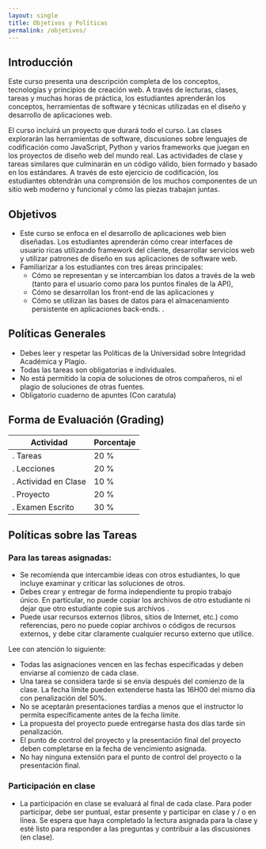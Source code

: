 ```yaml
---
layout: single
title: Objetivos y Políticas
permalink: /objetivos/
---
```


## Introducción
Este curso presenta una descripción completa de los conceptos, tecnologías y principios de creación web. A través de lecturas, clases, tareas y muchas horas de práctica, los estudiantes aprenderán los conceptos, herramientas de software y técnicas utilizadas en el diseño y desarrollo de aplicaciones web.

El curso incluirá un proyecto que durará todo el curso. Las clases explorarán las herramientas de software, discusiones sobre lenguajes de codificación como JavaScript, Python y varios frameworks que juegan en los proyectos de diseño web del mundo real. Las actividades de clase y tareas similares que culminarán en un código válido, bien formado y basado en los estándares. A través de este ejercicio de codificación, los estudiantes obtendrán una comprensión de los muchos componentes de un sitio web moderno y funcional y cómo las piezas trabajan juntas.


## Objetivos

 - Este curso se enfoca en el desarrollo de aplicaciones web bien diseñadas. Los estudiantes aprenderán cómo crear interfaces de usuario ricas utilizando framework del cliente, desarrollar servicios web y utilizar patrones de diseño en sus aplicaciones de software web. 
 - Familiarizar a los estudiantes con tres áreas principales:
   - Cómo se representan y se intercambian los datos a través de la web (tanto para el usuario como para los puntos finales de la API), 
   - Cómo se desarrollan los front-end de las aplicaciones y 
   - Cómo se utilizan las bases de datos para el almacenamiento persistente en aplicaciones back-ends.
.
 
 
## Políticas Generales

 - Debes leer y respetar las Políticas de la Universidad sobre Integridad Académica y Plagio.
 - Todas las tareas son obligatorias e individuales.
 - No está permitido la copia de soluciones de otros compañeros, ni el plagio de soluciones de otras fuentes.
 - Obligatorio cuaderno de apuntes (Con caratula)


## Forma de Evaluación (Grading) 

 Actividad            | Porcentaje
 -------------------- | ------------
 . Tareas             |         20 %
 . Lecciones          |         20 %
 . Actividad en Clase |         10 %
 . Proyecto           |         20 %
 . Examen Escrito     |         30 %


## Políticas sobre las Tareas

### Para las tareas asignadas:

 - Se recomienda que intercambie ideas con otros estudiantes, lo que incluye examinar y criticar las soluciones de otros. 
 - Debes crear y entregar de forma independiente tu propio trabajo único. En particular, no puede copiar los archivos de otro estudiante ni dejar que otro estudiante copie sus archivos . 
 - Puede usar recursos externos (libros, sitios de Internet, etc.) como referencias, pero no puede copiar archivos o códigos de recursos externos, y debe citar claramente cualquier recurso externo que utilice.

Lee con atención lo siguiente:
 
 - Todas las asignaciones vencen en las fechas especificadas y deben enviarse al comienzo de cada clase.
 - Una tarea se considera tarde si se envía después del comienzo de la clase. La fecha límite pueden extenderse hasta las 16H00 del mismo día con penalización del 50%.
 - No se aceptarán presentaciones tardías a menos que el instructor lo permita específicamente antes de la fecha límite.
 - La propuesta del proyecto puede entregarse hasta dos días tarde sin penalización.
 - El punto de control del proyecto y la presentación final del proyecto deben completarse en la fecha de vencimiento asignada. 
 - No hay ninguna extensión para el punto de control del proyecto o la presentación final.

### Participación en clase

 - La participación en clase se evaluará al final de cada  clase. Para poder participar, debe ser puntual, estar presente y participar en clase y / o en línea. Se espera que haya completado la lectura asignada para la clase y esté listo para responder a las preguntas y contribuir a las discusiones (en clase).
